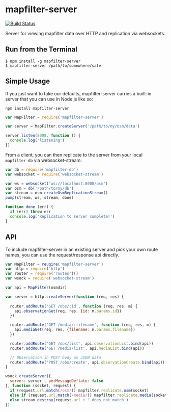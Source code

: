# mapfilter-server

[![Build
Status](https://travis-ci.org/digidem/mapfilter-server.svg?branch=master)](https://travis-ci.org/digidem/mapfilter-server)

Server for viewing mapfilter data over HTTP and replication via websockets.

## Run from the Terminal

```
$ npm install -g mapfilter-server
$ mapfilter-server /path/to/somewhere/safe
```

## Simple Usage

If you just want to take our defaults, mapfilter-server carries a built-in server that you can use in Node.js like so:

```
npm install mapfilter-server
```

```js
var MapFilter = require('mapfilter-server')

var server = MapFilter.createServer('/path/to/my/osm/data')

server.listen(8008, function () {
  console.log('listening')
})
```

From a client, you can then replicate to the server from your local `mapfilter-db` via websocket-stream:

```js
var db = require('mapfilter-db')
var websocket = require('websocket-stream')

var ws = websocket('ws://localhost:8008/osm')
var osm = db('/path/to/my/db')
var stream = osm.createOsmReplicationStream()
pump(stream, ws, stream, done)

function done (err) {
  if (err) throw err
  console.log('Replication to server complete!')
}
```

## API

To include mapfilter-server in an existing server and pick your own route names, you can use the request/response api directly.

```js
var MapFilter = reuqire('mapfilter-server')
var http = require('http')
var router = require('routes')()
var wsock = require('websocket-stream')

var api = MapFilter(osmdir)

var server = http.createServer(function (req, res) {
  
  router.addRoute('GET /obs/:id', function (req, res, m) {
    api.observationGet(req, res, {id: m.params.id})
  })

  router.addRoute('GET /media/:filename', function (req, res, m) {
    api.mediaGet(req, res, {filename: m.params.filename})
  })

  router.addRoute('GET /obs/list', api.observationList.bind(api))
  router.addRoute('GET /media/list', api.mediaList.bind(api))

  // Observation in POST body as JSON data
  router.addRoute('POST /obs/create', api.observationCreate.bind(api))
}

wsock.createServer({
  server: server , perMessageDeflate: false
}, function (socket, request) {
  if (request.url.match(/osm/)) mapfilter.replicate.osm(socket)
  else if (request.url.match(/media/)) mapfilter.replicate.media(socket)
  else stream.destroy(request.url + ' does not match')
})
```
